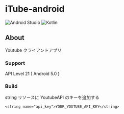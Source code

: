 # iTube-android

![Android Studio](https://img.shields.io/badge/Android%20Studio-3.2%20Canary15-green.svg)
![Kotlin](https://img.shields.io/badge/kotlin-1.2.41-yellow.svg)

## About  
Youtube クライアントアプリ  

### Support  
API Level 21 ( Android 5.0 )

### Build  
string リソースに YoutubeAPI のキーを追加する  

```
<string name="api_key">YOUR_YOUTUBE_API_KEY</string>
```
